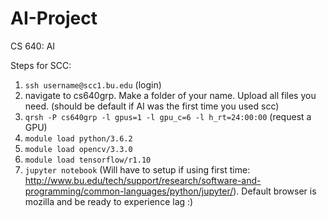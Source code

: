 # AI-Project
CS 640: AI 

Steps for SCC:
1) ```ssh username@scc1.bu.edu``` (login)
2) navigate to cs640grp. Make a folder of your name. Upload all files you need. (should be default if AI was the first time you used scc)
3) ```qrsh -P cs640grp -l gpus=1 -l gpu_c=6 -l h_rt=24:00:00``` (request a GPU)
4) ```module load python/3.6.2```
5) ```module load opencv/3.3.0```
6) ```module load tensorflow/r1.10```
7) ```jupyter notebook``` (Will have to setup if using first time: http://www.bu.edu/tech/support/research/software-and-programming/common-languages/python/jupyter/). Default browser is mozilla and be ready to experience lag :)
